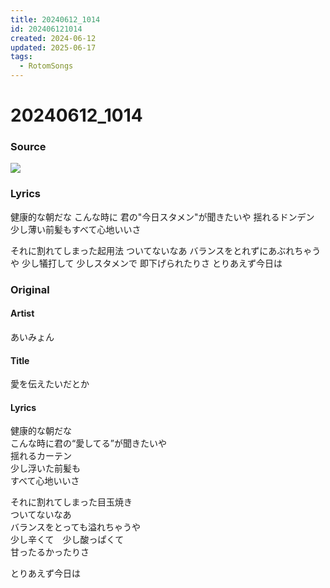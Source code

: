 ```yaml
---
title: 20240612_1014
id: 202406121014
created: 2024-06-12
updated: 2025-06-17
tags:
  - RotomSongs
---
```

# 20240612_1014

### Source

![](https://x.com/Starlystrongest/status/1800698047917396428)

### Lyrics

健康的な朝だな
こんな時に
君の"今日スタメン"が聞きたいや
揺れるドンデン
少し薄い前髪もすべて心地いいさ

それに割れてしまった起用法
ついてないなあ
バランスをとれずにあぶれちゃうや
少し犠打して 少しスタメンで
即下げられたりさ
とりあえず今日は

### Original

#### Artist

あいみょん

#### Title

愛を伝えたいだとか

#### Lyrics

健康的な朝だな  
こんな時に君の“愛してる”が聞きたいや  
揺れるカーテン  
少し浮いた前髪も  
すべて心地いいさ  
  
それに割れてしまった目玉焼き  
ついてないなあ  
バランスをとっても溢れちゃうや  
少し辛くて　少し酸っぱくて  
甘ったるかったりさ  
  
とりあえず今日は  


